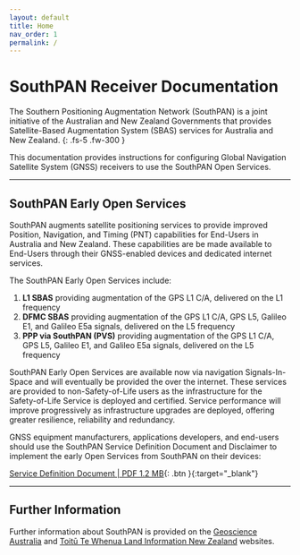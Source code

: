 ```yaml
---
layout: default
title: Home
nav_order: 1
permalink: /
---
```


# SouthPAN Receiver Documentation

The Southern Positioning Augmentation Network (SouthPAN) is a joint initiative of the Australian and New Zealand Governments that provides Satellite-Based Augmentation System (SBAS) services for Australia and New Zealand.
{: .fs-5 .fw-300 }

This documentation provides instructions for configuring Global Navigation Satellite System (GNSS) receivers to use the SouthPAN Open Services.

---

## SouthPAN Early Open Services

SouthPAN augments satellite positioning services to provide improved Position, Navigation, and Timing (PNT) capabilities for End-Users in Australia and New Zealand. These capabilities are be made available to End-Users through their GNSS-enabled devices and dedicated internet services.

The SouthPAN Early Open Services include:

1. **L1 SBAS** providing augmentation of the GPS L1 C/A, delivered on the L1 frequency
2. **DFMC SBAS** providing augmentation of the GPS L1 C/A, GPS L5, Galileo E1, and Galileo E5a signals, delivered on the L5 frequency
3. **PPP via SouthPAN (PVS)** providing augmentation of the GPS L1 C/A, GPS L5, Galileo E1, and Galileo E5a signals, delivered on the L5 frequency

SouthPAN Early Open Services are available now via navigation Signals-In-Space and will eventually be provided the over the internet. These services are provided to non-Safety-of-Life users as the infrastructure for the Safety-of-Life Service is deployed and certified. Service performance will improve progressively as infrastructure upgrades are deployed, offering greater resilience, reliability and redundancy.

GNSS equipment manufacturers, applications developers, and end-users should use the SouthPAN Service Definition Document and Disclaimer to implement the early Open Services from SouthPAN on their devices:

[Service Definition Document \| PDF 1.2 MB](https://www.ga.gov.au//southpan-sdd-os){: .btn }{:target="_blank"}

---

## Further Information

Further information about SouthPAN is provided on the [Geoscience Australia](https://www.ga.gov.au/scientific-topics/positioning-navigation/positioning-australia/about-the-program/southpan) and [Toitū Te Whenua Land Information New Zealand](https://linz.govt.nz/products-services/geodetic/southpan) websites.

